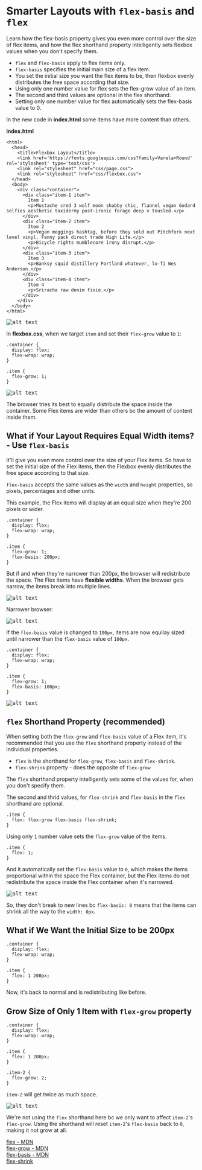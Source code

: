 # Smarter Layouts with `flex-basis` and `flex`

Learn how the flex-basis property gives you even more control over the size of flex items, and how the flex shorthand property intelligently sets flexbox values when you don't specify them.

* `flex` and `flex-basis` apply to flex items only.
* `flex-basis` specifies the initial main size of a flex item.
* You set the initial size you want the flex items to be, then flexbox evenly distributes the free space according that size.
* Using only one number value for flex sets the flex-grow value of an item.
* The second and third values are optional in the flex shorthand.
* Setting only one number value for flex automatically sets the flex-basis value to 0.

In the new code in **index.html** some items have more content than others.

**index.html**
```<!DOCTYPE html>
<html>
  <head>
    <title>Flexbox Layout</title>
    <link href='https://fonts.googleapis.com/css?family=Varela+Round' rel='stylesheet' type='text/css'>
    <link rel="stylesheet" href="css/page.css">
    <link rel="stylesheet" href="css/flexbox.css">
  </head>
  <body>
    <div class="container">
      <div class="item-1 item">
        Item 1
        <p>Mustache cred 3 wolf moon shabby chic, flannel vegan Godard selfies aesthetic taxidermy post-ironic forage deep v tousled.</p>
      </div>
      <div class="item-2 item">
        Item 2
        <p>Vegan meggings hashtag, before they sold out Pitchfork next level vinyl. Fanny pack direct trade High Life.</p>
        <p>Bicycle rights mumblecore irony disrupt.</p>
      </div>
      <div class="item-3 item">
        Item 3
        <p>Banksy squid distillery Portland whatever, lo-fi Wes Anderson.</p>
      </div>
      <div class="item-4 item">
        Item 4
        <p>Sriracha raw denim fixie.</p>
      </div>
    </div>
  </body>
</html>
```

<kbd>![alt text](img/index.png "screenshot")</kbd>

In **flexbox.css**, when we target `item` and set their `flex-grow` value to `1`:

```
.container {
  display: flex;
  flex-wrap: wrap;
}

.item {
  flex-grow: 1;
}
```

<kbd>![alt text](img/itemgrow1.png "screenshot")</kbd>

The browser tries its best to equally distribute the space inside the container. Some Flex items are wider than others bc the amount of content inside them.

## What if Your Layout Requires Equal Width items? - Use `flex-basis`

It'll give you even more control over the size of your Flex items. So have to set the initial size of the Flex items, then the Flexbox evenly distributes the free space according to that size.

`flex-basis` accepts the same values as the `width` and `height` properties, so pixels, percentages and other units.

This example, the Flex items will display at an equal size when they're 200 pixels or wider.

```
.container {
  display: flex;
  flex-wrap: wrap;
}

.item {
  flex-grow: 1;
  flex-basis: 200px;
}
```

But if and when they're narrower than 200px, the browser will redistribute the space. The Flex items have **flexible widths**. When the browser gets narrow, the items break into multiple lines.

<kbd>![alt text](img/200px.png "screenshot")</kbd>

Narrower browser:

<kbd>![alt text](img/narrow.png "screenshot")</kbd>

If the `flex-basis` value is changed to `100px`, items are now equllay sized until narrower than the `flex-basis` value of `100px`.

```
.container {
  display: flex;
  flex-wrap: wrap;
}

.item {
  flex-grow: 1;
  flex-basis: 100px;
}
```

<kbd>![alt text](img/100px.png "screenshot")</kbd>

## `flex` Shorthand Property (recommended)

When setting both the `flex-grow` and `flex-basis` value of a Flex item, it's recommended that you use the `flex` shorthand property instead of the individual properties.

* `flex` is the shorthand for `flex-grow`, `flex-basis` and `flex-shrink`.
* `flex-shrink` property - does the opposite of `flex-grow`

The `flex` shorthand property intelligently sets some of the values for, when you don't specify them.

The second and thrid values, for `flex-shrink` and `flex-basis` in the `flex` shorthand are optional.

```
.item {
  flex: flex-grow flex-basis flex-shrink;
}
```

Using only `1` number value sets the `flex-grow` value of the items.

```
.item {
  flex: 1;
}
```

And it automatically set the `flex-basis` value to `0`, which makes the items proportional within the space the Flex container, but the Flex items do not redistribute the space inside the Flex container when it's narrowed.

<kbd>![alt text](img/noredist.png "screenshot")</kbd>

So, they don't break to new lines bc `flex-basis: 0` means that the items can shrink all the way to the `width: 0px`.

## What if We Want the Initial Size to be 200px

```
.container {
  display: flex;
  flex-wrap: wrap;
}

.item {
  flex: 1 200px;
}
```

Now, it's back to normal and is redistributing like before.

## Grow Size of Only 1 Item with `flex-grow` property

```
.container {
  display: flex;
  flex-wrap: wrap;
}

.item {
  flex: 1 200px;
}

.item-2 {
  flex-grow: 2;
}
```

`item-2` will get twice as much space.

<kbd>![alt text](img/grow2.png "screenshot")</kbd>

We're not using the `flex` shorthand here bc we only want to affect `item-2`'s `flex-grow`. Using the shorthand will reset `item-2`'s `flex-basis` back to `0`, making it not grow at all.

[flex - MDN](https://developer.mozilla.org/en-US/docs/Web/CSS/flex)\
[flex-grow - MDN](https://developer.mozilla.org/en-US/docs/Web/CSS/flex-grow)\
[flex-basis - MDN](https://developer.mozilla.org/en-US/docs/Web/CSS/flex-basis)\
[flex-shrink](https://developer.mozilla.org/en-US/docs/Web/CSS/flex-shrink)